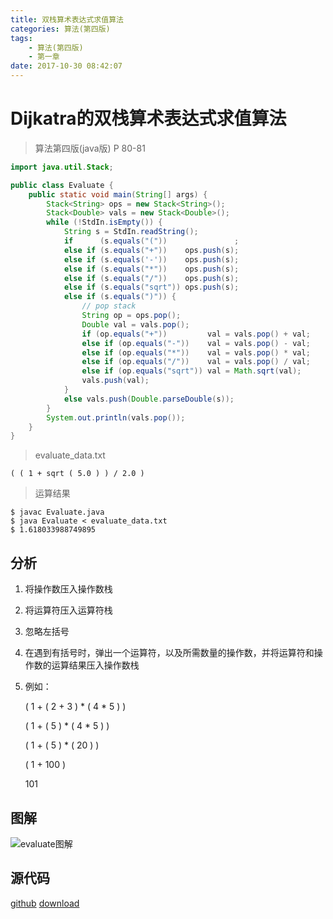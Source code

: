 ```yaml
---
title: 双栈算术表达式求值算法
categories: 算法(第四版)
tags: 
    - 算法(第四版)
    - 第一章
date: 2017-10-30 08:42:07
---
```


# Dijkatra的双栈算术表达式求值算法

> 算法第四版(java版)  P 80-81

```java
import java.util.Stack;

public class Evaluate {
    public static void main(String[] args) {
        Stack<String> ops = new Stack<String>();
        Stack<Double> vals = new Stack<Double>();
        while (!StdIn.isEmpty()) {
            String s = StdIn.readString();
            if      (s.equals("("))               ;
            else if (s.equals("+"))    ops.push(s);
            else if (s.equals('-'))    ops.push(s);
            else if (s.equals("*"))    ops.push(s);
            else if (s.equals("/"))    ops.push(s);
            else if (s.equals("sqrt")) ops.push(s);
            else if (s.equals(")")) {
                // pop stack
                String op = ops.pop();
                Double val = vals.pop();
                if (op.equals("+"))         val = vals.pop() + val;
                else if (op.equals("-"))    val = vals.pop() - val;
                else if (op.equals("*"))    val = vals.pop() * val;
                else if (op.equals("/"))    val = vals.pop() / val;
                else if (op.equals("sqrt")) val = Math.sqrt(val);
                vals.push(val);
            }
            else vals.push(Double.parseDouble(s));
        }
        System.out.println(vals.pop());
    }
}

```

> evaluate_data.txt

```data
( ( 1 + sqrt ( 5.0 ) ) / 2.0 )
```

> 运算结果

```ssh
$ javac Evaluate.java
$ java Evaluate < evaluate_data.txt
$ 1.618033988749895
```


## 分析

1. 将操作数压入操作数栈

2. 将运算符压入运算符栈

3. 忽略左括号

4. 在遇到有括号时，弹出一个运算符，以及所需数量的操作数，并将运算符和操作数的运算结果压入操作数栈

5. 例如：

   ( 1 + ( 2 + 3 ) * ( 4 * 5 ) )

   ( 1 + ( 5 ) * ( 4 * 5 ) )

   ( 1 + ( 5 ) * ( 20 ) )

   ( 1 + 100 )

   101

## 图解

![evaluate图解](/images/evaluate/Dijkstra-evaluate.png)

## 源代码

[github](https://github.com/Hzhihua/hzhihua.github.io-backup/tree/master/source/_posts/evaluate) [download](/download/evaluate/Evaluate.tar.gz) 

